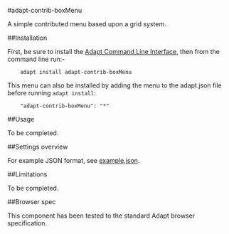 #adapt-contrib-boxMenu

A simple contributed menu based upon a grid system.

##Installation

First, be sure to install the [Adapt Command Line Interface](https://github.com/adaptlearning/adapt-cli), then from the command line run:-

		adapt install adapt-contrib-boxMenu

This menu can also be installed by adding the menu to the adapt.json file before running `adapt install`:
 
        "adapt-contrib-boxMenu": "*"

##Usage

To be completed.

##Settings overview

For example JSON format, see [example.json](example.json).


##Limitations
 
To be completed.

##Browser spec

This component has been tested to the standard Adapt browser specification.


